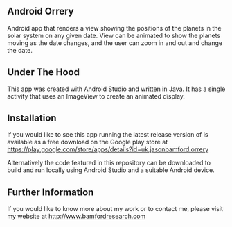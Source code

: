 ## Android Orrery

Android app that renders a view showing the positions of the planets in the
solar system on any given date. View can be animated to show the planets
moving as the date changes, and the user can zoom in and out and change the
date.

## Under The Hood

This app was created with Android Studio and written in Java. It has a single
activity that uses an ImageView to create an animated display.

## Installation

If you would like to see this app running the latest release version of is
available as a free download on the Google play store at
<https://play.google.com/store/apps/details?id=uk.jasonbamford.orrery>

Alternatively the code featured in this repository can be downloaded to build
and run locally using Android Studio and a suitable Android device.

## Further Information

If you would like to know more about my work or to contact me,
please visit my website at <http://www.bamfordresearch.com>
